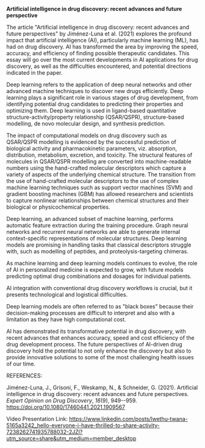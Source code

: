 **Artificial intelligence in drug discovery: recent advances and future
perspective**

The article \"Artificial intelligence in drug discovery: recent advances
and future perspectives\" by Jiménez-Luna et al. (2021) explores the
profound impact that artificial intelligence (AI), particularly machine
learning (ML), has had on drug discovery. AI has transformed the area by
improving the speed, accuracy, and efficiency of finding possible
therapeutic candidates. This essay will go over the most current
developments in AI applications for drug discovery, as well as the
difficulties encountered, and potential directions indicated in the
paper.

Deep learning refers to the application of deep neural networks and
other advanced machine techniques to discover new drugs efficiently.
Deep learning plays a significant role in various stages of drug
development, from identifying potential drug candidates to predicting
their properties and optimizing them. Deep learning is used in
ligand-based quantitative structure-activity/property relationship
(QSAR/QSPR), structure-based modelling, de novo molecular design, and
synthesis prediction.

The impact of computational models on drug discovery such as QSAR/QSPR
modelling is evidenced by the successful prediction of biological
activity and pharmacokinetic parameters, viz. absorption, distribution,
metabolism, excretion, and toxicity. The structural features of
molecules in QSAR/QSPR modelling are converted into machine-readable
numbers using the hand-crafted molecular descriptors which capture a
variety of aspects of the underlying chemical structure. The transition
from the use of hand-crafted molecular descriptors to the use of complex
machine learning techniques such as support vector machines (SVM) and
gradient boosting machines (GBM) has allowed researchers and scientists
to capture nonlinear relationships between chemical structures and their
biological or physicochemical properties.

Deep learning, an advanced subset of machine learning, performs
automatic feature extraction during the training procedure. Graph neural
networks and recurrent neural networks are able to generate internal
context-specific representations of molecular structures. Deep learning
models are promising in handling tasks that classical descriptors
struggle with, such as modelling of peptides, and proteolysis-targeting
chimeras.

As machine learning and deep learning models continues to evolve, the
role of AI in personalized medicine is expected to grow, with future
models predicting optimal drug combinations and dosages for individual
patients.

AI integration with conventional drug discovery workflows is crucial,
but it presents technological and logistical difficulties.

Deep learning models are often referred to as "black boxes" because
their decision-making processes are difficult to interpret and also with
a limitation as they have high computational cost.

AI has demonstrated its transformative potential in drug discovery, with
recent advances that enhances accuracy, speed and cost efficiency of the
drug development process. The future perspectives of AI-driven drug
discovery hold the potential to not only enhance the discovery but also
to provide innovative solutions to some of the most challenging health
issues of our time. 

REFERENCES:

Jiménez-Luna, J., Grisoni, F., Weskamp, N., & Schneider, G. (2021).
Artificial intelligence in drug discovery: recent advances and future
perspectives. *Expert Opinion on Drug Discovery*, *16*(9), 949--959.
<https://doi.org/10.1080/17460441.2021.1909567>

Video Presentation Link:
https://www.linkedin.com/posts/lwethu-twana-5165a3242_hello-everyone-i-have-thrilled-to-share-activity-7238262741935788032-2JZl?utm_source=share&utm_medium=member_desktop
